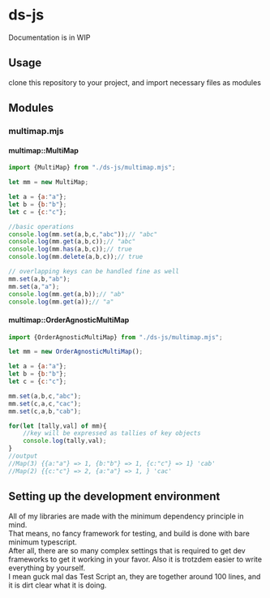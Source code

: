 # ds-js

Documentation is in WIP

## Usage
clone this repository to your project, and import necessary files as modules

## Modules
### multimap.mjs
#### multimap::MultiMap
```js
import {MultiMap} from "./ds-js/multimap.mjs";

let mm = new MultiMap;

let a = {a:"a"};
let b = {b:"b"};
let c = {c:"c"};

//basic operations
console.log(mm.set(a,b,c,"abc"));// "abc"
console.log(mm.get(a,b,c));// "abc"
console.log(mm.has(a,b,c));// true
console.log(mm.delete(a,b,c));// true

// overlapping keys can be handled fine as well
mm.set(a,b,"ab");
mm.set(a,"a");
console.log(mm.get(a,b));// "ab"
console.log(mm.get(a));// "a"
```

#### multimap::OrderAgnosticMultiMap
```js
import {OrderAgnosticMultiMap} from "./ds-js/multimap.mjs";

let mm = new OrderAgnosticMultiMap();

let a = {a:"a"};
let b = {b:"b"};
let c = {c:"c"};

mm.set(a,b,c,"abc");
mm.set(c,a,c,"cac");
mm.set(c,a,b,"cab");

for(let [tally,val] of mm){
    //key will be expressed as tallies of key objects
    console.log(tally,val);
}
//output
//Map(3) {{a:"a"} => 1, {b:"b"} => 1, {c:"c"} => 1} 'cab'
//Map(2) {{c:"c"} => 2, {a:"a"} => 1, } 'cac'
```

## Setting up the development environment
All of my libraries are made with the minimum dependency principle in mind.  
That means, no fancy framework for testing, and build is done with bare minimum typescript.  
After all, there are so many complex settings that is required to get dev frameworks to get it working in your favor. Also it is trotzdem easier to write everything by yourself.  
I mean guck mal das Test Script an, they are together around 100 lines, and it is dirt clear what it is doing.
